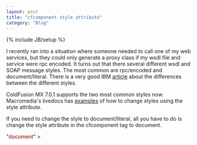 ```yaml
---
layout: post
title: "cfcomponent style attribute"
category: "Blog"
---
```

{% include JB/setup %}

I recently ran into a situation where someone needed to call one of my web services, but they could only generate a proxy class if my wsdl file and service were rpc encoded. It turns out that there several different wsdl and SOAP message styles. The most common are rpc/encoded and document/literal. There is a very good IBM [article](http://www-128.ibm.com/developerworks/websphere/library/techarticles/0505_flurry/0505_flurry.html) about the differences between the different styles.

ColdFusion MX 7.0.1 supports the two most common styles now. Macromedia's livedocs has [examples](http://livedocs.macromedia.com/coldfusion/7/htmldocs/wwhelp/wwhimpl/common/html/wwhelp.htm?context=ColdFusion_Documentation&file=00001550.htm) of how to change styles using the style attribute.

If you need to change the style to document/literal, all you have to do is change the style attribute in the cfcomponent tag to document.

<div class="code"><font color="MAROON"><cfcomponent style=<font color="BLUE">"document"</font> ></font></div>